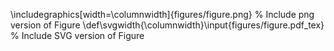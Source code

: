 \includegraphics[width=\columnwidth]{figures/figure.png}    % Include png version of Figure
\def\svgwidth{\columnwidth}\input{figures/figure.pdf_tex}   % Include SVG version of Figure
